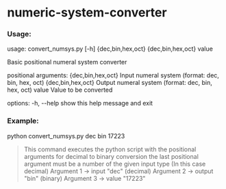 # numeric-system-converter

### Usage: ###

   usage: convert_numsys.py [-h] {dec,bin,hex,oct} {dec,bin,hex,oct} value
   
   Basic positional numeral system converter
   
   positional arguments:
     {dec,bin,hex,oct}  Input numeral system (format: dec, bin, hex, oct)
     {dec,bin,hex,oct}  Output numeral system (format: dec, bin, hex, oct)
     value              Value to be converted
   
   options:
     -h, --help         show this help message and exit

### Example: ###

   python convert_numsys.py dec bin 17223
   > This command executes the python script with the positional arguments for decimal to binary conversion the last positional argument must be a number of the given input type (In this case decimal)
   > Argument 1 -> input "dec" (decimal)
   > Argument 2 -> output "bin" (binary)
   > Argument 3 -> value "17223"
